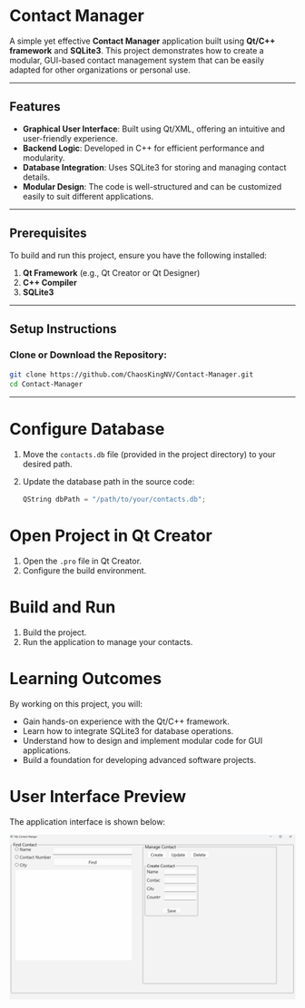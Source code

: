 # Contact Manager

A simple yet effective **Contact Manager** application built using **Qt/C++ framework** and **SQLite3**. This project demonstrates how to create a modular, GUI-based contact management system that can be easily adapted for other organizations or personal use.

---

## Features

- **Graphical User Interface**: Built using Qt/XML, offering an intuitive and user-friendly experience.
- **Backend Logic**: Developed in C++ for efficient performance and modularity.
- **Database Integration**: Uses SQLite3 for storing and managing contact details.
- **Modular Design**: The code is well-structured and can be customized easily to suit different applications.

---

## Prerequisites

To build and run this project, ensure you have the following installed:

1. **Qt Framework** (e.g., Qt Creator or Qt Designer)
2. **C++ Compiler**
3. **SQLite3**

---

## Setup Instructions

### Clone or Download the Repository:

```bash
git clone https://github.com/ChaosKingNV/Contact-Manager.git
cd Contact-Manager
```
---
# Configure Database
1. Move the `contacts.db` file (provided in the project directory) to your desired path.
2. Update the database path in the source code:

    ```cpp
    QString dbPath = "/path/to/your/contacts.db";
    ```

# Open Project in Qt Creator
1. Open the `.pro` file in Qt Creator.
2. Configure the build environment.

# Build and Run
1. Build the project.
2. Run the application to manage your contacts.

# Learning Outcomes
By working on this project, you will:

- Gain hands-on experience with the Qt/C++ framework.
- Learn how to integrate SQLite3 for database operations.
- Understand how to design and implement modular code for GUI applications.
- Build a foundation for developing advanced software projects.

# User Interface Preview
The application interface is shown below:

![Contact Manager UI](ContactManger.png)




